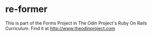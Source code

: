 # re-former
This is part of the Forms Project in The Odin Project's Ruby On Rails Curriculum. Find it at http://www.theodinproject.com